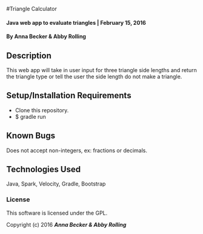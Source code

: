 #Triangle Calculator

#### Java web app to evaluate triangles | February 15, 2016

#### By Anna Becker & Abby Rolling

## Description

This web app will take in user input for three triangle side lengths and return the triangle type or tell the user the side length do not make a triangle.

## Setup/Installation Requirements

* Clone this repository.
* $ gradle run


## Known Bugs

Does not accept non-integers, ex: fractions or decimals.

## Technologies Used

Java, Spark, Velocity, Gradle, Bootstrap

### License

This software is licensed under the GPL.

Copyright (c) 2016 **_Anna Becker & Abby Rolling_**
